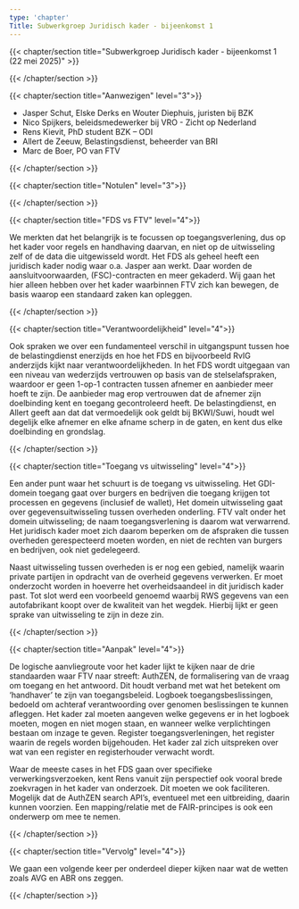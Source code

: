 ```yaml
---
type: 'chapter'
Title: Subwerkgroep Juridisch kader - bijeenkomst 1
---
```

{{< chapter/section title="Subwerkgroep Juridisch kader - bijeenkomst 1 (22 mei 2025)" >}}

{{< /chapter/section >}}

{{< chapter/section title="Aanwezigen" level="3">}}

- Jasper Schut, Elske Derks en Wouter Diephuis, juristen bij BZK
- Nico Spijkers, beleidsmedewerker bij VRO - Zicht op Nederland
- Rens Kievit, PhD student BZK – ODI
- Allert de Zeeuw, Belastingsdienst, beheerder van BRI
- Marc de Boer, PO van FTV

{{< /chapter/section >}}

{{< chapter/section title="Notulen" level="3">}}

{{< /chapter/section >}}

{{< chapter/section title="FDS vs FTV" level="4">}}

We merkten dat het belangrijk is te focussen op toegangsverlening, dus op het kader voor regels en handhaving daarvan, en niet op de uitwisseling zelf of de data die uitgewisseld wordt. Het FDS als geheel heeft een juridisch kader nodig waar o.a. Jasper aan werkt. Daar worden de aansluitvoorwaarden, (FSC)-contracten en meer gekaderd. Wij gaan het hier alleen hebben over het kader waarbinnen FTV zich kan bewegen, de basis waarop een standaard zaken kan opleggen.

{{< /chapter/section >}}

{{< chapter/section title="Verantwoordelijkheid" level="4">}}

Ook spraken we over een fundamenteel verschil in uitgangspunt tussen hoe de belastingdienst enerzijds en hoe het FDS en bijvoorbeeld RvIG anderzijds kijkt naar verantwoordelijkheden. In het FDS wordt uitgegaan van een niveau van wederzijds vertrouwen op basis van de stelselafspraken, waardoor er geen 1-op-1 contracten tussen afnemer en aanbieder meer hoeft te zijn. De aanbieder mag erop vertrouwen dat de afnemer zijn doelbinding kent en toegang gecontroleerd heeft. De belastingdienst, en Allert geeft aan dat dat vermoedelijk ook geldt bij BKWI/Suwi, houdt wel degelijk elke afnemer en elke afname scherp in de gaten, en kent dus elke doelbinding en grondslag.

{{< /chapter/section >}}

{{< chapter/section title="Toegang vs uitwisseling" level="4">}}

Een ander punt waar het schuurt is de toegang vs uitwisseling. Het GDI-domein toegang gaat over burgers en bedrijven die toegang krijgen tot processen en gegevens (inclusief de wallet), Het domein uitwisseling gaat over gegevensuitwisseling tussen overheden onderling. FTV valt onder het domein uitwisseling; de naam toegangsverlening is daarom wat verwarrend. Het juridisch kader moet zich daarom beperken om de afspraken die tussen overheden gerespecteerd moeten worden, en niet de rechten van burgers en bedrijven, ook niet gedelegeerd.

Naast uitwisseling tussen overheden is er nog een gebied, namelijk waarin private partijen in opdracht van de overheid gegevens verwerken. Er moet onderzocht worden in hoeverre het overheidsaandeel in dit juridisch kader past. Tot slot werd een voorbeeld genoemd waarbij RWS gegevens van een autofabrikant koopt over de kwaliteit van het wegdek. Hierbij lijkt er geen sprake van uitwisseling te zijn in deze zin.

{{< /chapter/section >}}

{{< chapter/section title="Aanpak" level="4">}}

De logische aanvliegroute voor het kader lijkt te kijken naar de drie standaarden waar FTV naar streeft:
AuthZEN, de formalisering van de vraag om toegang en het antwoord. Dit houdt verband met wat het betekent om ‘handhaver’ te zijn van toegangsbeleid.
Logboek toegangsbeslissingen, bedoeld om achteraf verantwoording over genomen beslissingen te kunnen afleggen. Het kader zal moeten aangeven welke gegevens er in het logboek moeten, mogen en niet mogen staan, en wanneer welke verplichtingen bestaan om inzage te geven.
Register toegangsverleningen, het register waarin de regels worden bijgehouden. Het kader zal zich uitspreken over wat van een register en registerhouder verwacht wordt.

Waar de meeste cases in het FDS gaan over specifieke verwerkingsverzoeken, kent Rens vanuit zijn perspectief ook vooral brede zoekvragen in het kader van onderzoek. Dit moeten we ook faciliteren. Mogelijk dat de AuthZEN search API’s, eventueel met een uitbreiding, daarin kunnen voorzien. Een mapping/relatie met de FAIR-principes is ook een onderwerp om mee te nemen.

{{< /chapter/section >}}

{{< chapter/section title="Vervolg" level="4">}}

We gaan een volgende keer per onderdeel dieper kijken naar wat de wetten zoals AVG en ABR ons zeggen.

{{< /chapter/section >}}
